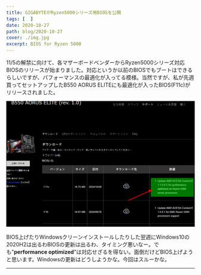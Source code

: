 ```yaml
---
title: GIGABYTEがRyzen5000シリーズ用BIOSを公開
tags: [  ]
date: 2020-10-27
path: blog/2020-10-27
cover: ./img.jpg
excerpt: BIOS for Ryzen 5000
---
```


11/5の解禁に向けて、各マザーボードベンダーからRyzen5000シリーズ対応BIOSのリリースが始まりました。対応というか以前のBIOSでもブートはできるらしいですが、パフォーマンスの最適化が入ってる模様。当然ですが、私が先週買ってセットアップしたB550 AORUS ELITEにも最適化が入ったBIOS(F11c)がリリースされました。

![](./img1.png)

BIOS上げたりWindowsクリーンインストールしたりした翌週にWindows10の2020H2は出るわBIOSの更新は出るわ、タイミング悪いなー。でも"**performance optimized**"は対応せざるを得ない。面倒だけどBIOS上げようと思います。Windowsの更新はどうしようかな。今回はスルーかな。

---